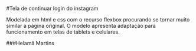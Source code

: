 #Tela de continuar login do instagram

Modelada em html e css com o recurso flexbox procurando se tornar muito similar a página original.
O modelo apresenta adaptação para funcionamento em telas de tablets e celulares.

###Helamã Martins


